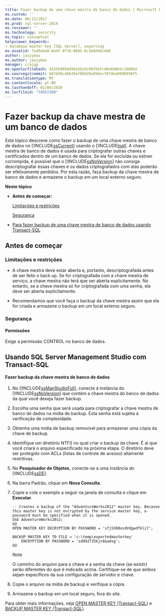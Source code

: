 ```yaml
---
title: Fazer backup de uma chave mestra de banco de dados | Microsoft Docs
ms.custom: ''
ms.date: 06/13/2017
ms.prod: sql-server-2014
ms.reviewer: ''
ms.technology: security
ms.topic: conceptual
helpviewer_keywords:
- database master key [SQL Server], exporting
ms.assetid: 7ad9a0a0-6e4f-4f7b-8801-8c1b9d49c4d8
author: jaszymas
ms.author: jaszymas
manager: craigg
ms.openlocfilehash: 5435b9056d98a5b2dc0835bfcd0e60865c1686b4
ms.sourcegitcommit: b87d36c46b39af8b929ad94ec707dee8800950f5
ms.translationtype: MT
ms.contentlocale: pt-BR
ms.lasthandoff: 02/08/2020
ms.locfileid: "74957260"
---
```

# <a name="back-up-a-database-master-key"></a>Fazer backup da chave mestra de um banco de dados
  Este tópico descreve como fazer o backup de uma chave mestra de banco de dados no [!INCLUDE[ssCurrent](../../../includes/sscurrent-md.md)] usando o [!INCLUDE[tsql](../../../includes/tsql-md.md)]. A chave mestra de banco de dados é usada para criptografar outras chaves e certificados dentro de um banco de dados. Se ela for excluída ou estiver corrompida, é possível que o [!INCLUDE[ssNoVersion](../../../includes/ssnoversion-md.md)] não consiga descriptografar essas chaves e os dados criptografados com elas poderão ser efetivamente perdidos. Por esta razão, faça backup da chave mestra de banco de dados e armazene o backup em um local externo seguro.  
  
 **Neste tópico**  
  
-   **Antes de começar:**  
  
     [Limitações e restrições](#Restrictions)  
  
     [Segurança](#Security)  
  
-   [Para fazer backup de uma chave mestra de banco de dados usando Transact-SQL](#Procedure)  
  
##  <a name="BeforeYouBegin"></a> Antes de começar  
  
###  <a name="Restrictions"></a> Limitações e restrições  
  
-   A chave mestra deve estar aberta e, portanto, descriptografada antes de ser feito o back up. Se for criptografada com a chave mestra de serviço, a chave mestra não terá que ser aberta explicitamente. No entanto, se a chave mestra só for criptografada com uma senha, ela deve ser aberta explicitamente.  
  
-   Recomendamos que você faça o backup da chave mestra assim que ela for criada e armazene o backup em um local externo seguro.  
  
###  <a name="Security"></a> Segurança  
  
####  <a name="Permissions"></a> Permissões  
 Exige a permissão CONTROL no banco de dados.  
  
##  <a name="Procedure"></a>Usando SQL Server Management Studio com Transact-SQL  
  
#### <a name="to-back-up-the-database-master-key"></a>Fazer backup da chave mestra de banco de dados  
  
1.  No [!INCLUDE[ssManStudioFull](../../../includes/ssmanstudiofull-md.md)], conecte à instância do [!INCLUDE[ssNoVersion](../../../includes/ssnoversion-md.md)] que contém a chave mestra do banco de dados da qual você deseja fazer backup.  
  
2.  Escolha uma senha que será usada para criptografar a chave mestra de banco de dados na mídia de backup. Esta senha está sujeita à verificação de complexidade.  
  
3.  Obtenha uma mídia de backup removível para armazenar uma cópia da chave de backup.  
  
4.  Identifique um diretório NTFS no qual criar o backup da chave. É aí que você criará o arquivo especificado na próxima etapa. O diretório deve ser protegido com ACLs (listas de controle de acesso) altamente restritivas.  
  
5.  No **Pesquisador de Objetos**, conecte-se a uma instância do [!INCLUDE[ssDE](../../../includes/ssde-md.md)].  
  
6.  Na barra Padrão, clique em **Nova Consulta**.  
  
7.  Copie e cole o exemplo a seguir na janela de consulta e clique em **Executar**.  
  
    ```  
    -- Creates a backup of the "AdventureWorks2012" master key. Because this master key is not encrypted by the service master key, a password must be specified when it is opened.  
    USE AdventureWorks2012;   
    GO  
    OPEN MASTER KEY DECRYPTION BY PASSWORD = 'sfj5300osdVdgwdfkli7';   
  
    BACKUP MASTER KEY TO FILE = 'c:\temp\exportedmasterkey'   
        ENCRYPTION BY PASSWORD = 'sd092735kjn$&adsg';   
    GO  
    ```  
  
    > [!NOTE]  
    >  O caminho do arquivo para a chave e a senha da chave (se existir) serão diferentes do que é indicado acima. Certifique-se de que ambos sejam específicos da sua configuração de servidor e chave.  
  
8.  Copie o arquivo na mídia de backup e verifique a cópia.  
  
9. Armazene o backup em um local seguro, fora do site.  
  
 Para obter mais informações, veja [OPEN MASTER KEY &#40;Transact-SQL&#41;](/sql/t-sql/statements/open-master-key-transact-sql) e [BACKUP MASTER KEY &#40;Transact-SQL&#41;](/sql/t-sql/statements/backup-master-key-transact-sql).  
  
  
